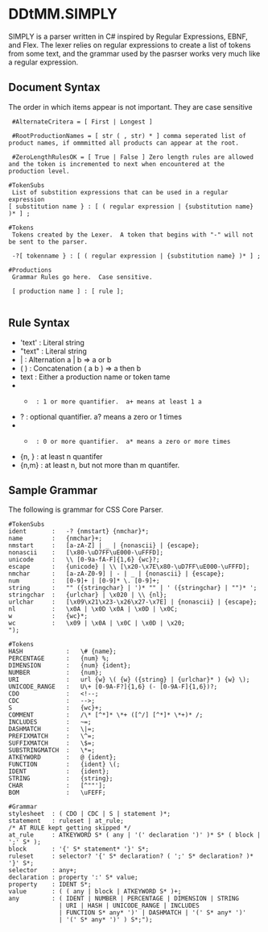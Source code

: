 DDtMM.SIMPLY
============

SIMPLY is a parser written in C# inspired by Regular Expressions, EBNF, and Flex.  The lexer relies on regular expressions to create a list of tokens from some text, and the grammar used by the pasrser works very much like a regular expression.

Document Syntax
-
The order in which items appear is not important.  They are case sensitive
`````
 #AlternateCritera = [ First | Longest ]
 
 #RootProductionNames = [ str ( , str) * ] comma seperated list of product names, if ommmitted all products can appear at the root.
 
 #ZeroLengthRulesOK = [ True | False ] Zero length rules are allowed and the token is incremented to next when encountered at the production level.

#TokenSubs
 List of substition expressions that can be used in a regular expression
[ substitution name } : [ ( regular expression | {substitution name} )* ] ;

#Tokens
 Tokens created by the Lexer.  A token that begins with "-" will not be sent to the parser.
 
 -?[ tokenname } : [ ( regular expression | {substitution name} )* ] ;

#Productions
 Grammar Rules go here.  Case sensitive.
 
 [ production name ] : [ rule ];
 
`````

Rule Syntax
-
* 'text' : Literal string
* "text" : Literal string
* |      : Alternation a | b => a or b
* ( )    : Concatenation ( a b ) => a then b
* text   : Either a production name or token tame
* +      : 1 or more quantifier.  a+ means at least 1 a
* ?      : optional quantifier.  a? means a zero or 1 times
* *      : 0 or more quantifier.  a* means a zero or more times
* {n, }  : at least n quantifer
* {n,m}  : at least n, but not more than m quantifer.


Sample Grammar
-
The following is grammar for CSS Core Parser.
`````
#TokenSubs
ident 		: 	-? {nmstart} {nmchar}*;
name 		: 	{nmchar}+;
nmstart 	: 	[a-zA-Z] | _ | {nonascii} | {escape};
nonascii 	: 	[\x80-\uD7FF\uE000-\uFFFD];
unicode 	: 	\\ [0-9a-fA-F]{1,6} {wc}?;
escape 		: 	{unicode} | \\ [\x20-\x7E\x80-\uD7FF\uE000-\uFFFD];
nmchar 		: 	[a-zA-Z0-9] | - | _ | {nonascii} | {escape};
num 		: 	[0-9]+ | [0-9]* \. [0-9]+;
string 		: 	"" ({stringchar} | ')* "" | ' ({stringchar} | "")* ';
stringchar 	: 	{urlchar} | \x020 | \\ {nl};
urlchar 	: 	[\x09\x21\x23-\x26\x27-\x7E] | {nonascii} | {escape};
nl 			: 	\x0A | \x0D \x0A | \x0D | \x0C;
w 			: 	{wc}*;
wc 			: 	\x09 | \x0A | \x0C | \x0D | \x20;
");

#Tokens
HASH    	    : 	\# {name};
PERCENTAGE 	    : 	{num} %;
DIMENSION 	    : 	{num} {ident};
NUMBER  	    : 	{num};
URI 	        : 	url {w} \( {w} ({string} | {urlchar}* ) {w} \);
UNICODE_RANGE 	: 	U\+ [0-9A-F?]{1,6} (- [0-9A-F]{1,6})?;
CDO 	        : 	<!--;
CDC 	        : 	-->;
S 	            : 	{wc}+;
COMMENT     	: 	/\* [^*]* \*+ ([^/] [^*]* \*+)* /;
INCLUDES 	    : 	~=;
DASHMATCH 	    : 	\|=;
PREFIXMATCH 	: 	\^=;
SUFFIXMATCH 	: 	\$=;
SUBSTRINGMATCH 	: 	\*=;
ATKEYWORD 	    : 	@ {ident};
FUNCTION 	    : 	{ident} \(;
IDENT 	        : 	{ident};
STRING 	        : 	{string};
CHAR 	        : 	[^""'];
BOM 	        : 	\uFEFF;

#Grammar
stylesheet  : ( CDO | CDC | S | statement )*;
statement   : ruleset | at_rule;
/* AT RULE kept getting skipped */
at_rule     : ATKEYWORD S* ( any | '(' declaration ')' )* S* ( block | ';' S* );
block       : '{' S* statement* '}' S*;
ruleset     : selector? '{' S* declaration? ( ';' S* declaration? )* '}' S*;
selector    : any+;
declaration : property ':' S* value;
property    : IDENT S*;
value       : ( ( any | block | ATKEYWORD S* )+;
any         : ( IDENT | NUMBER | PERCENTAGE | DIMENSION | STRING
              | URI | HASH | UNICODE_RANGE | INCLUDES
              | FUNCTION S* any* ')' | DASHMATCH | '(' S* any* ')'
              | '(' S* any* ')' ) S*;");
`````
